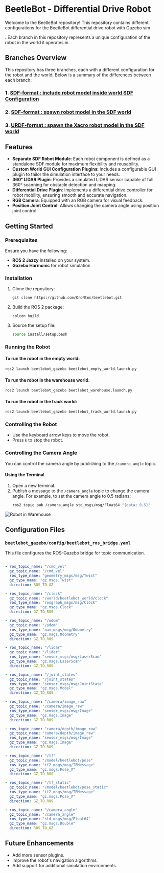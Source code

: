 # BeetleBot - Differential Drive Robot

Welcome to the BeetleBot repository! This repository contains different configurations for the BeetleBot differential drive robot with Gazebo sim 

. Each branch in this repository represents a unique configuration of the robot in the world it operates in.

## Branches Overview

This repository has three branches, each with a different configuration for the robot and the world. Below is a summary of the differences between each branch:

### 1. [SDF-format : include robot model inside world SDF Configuration](https://github.com/KroNton/beetlebot/tree/sdf-format_include-model-world)


### 2. [SDF-format : spawn robot model in the SDF world ](https://github.com/KroNton/beetlebot/tree/sdf-format_spawn-model-launch)


### 3. [URDF-format : spawn the Xacro robot model in the SDF world](https://github.com/KroNton/beetlebot/tree/urdf-format)

## Features

- **Separate SDF Robot Module**: Each robot component is defined as a standalone SDF module for maximum flexibility and reusability.
- **Custom World GUI Configuration Plugins**: Includes a configurable GUI plugin to tailor the simulation interface to your needs.
- **360° LIDAR Plugin**: Provides a simulated LIDAR sensor capable of full 360° scanning for obstacle detection and mapping.
- **Differential Drive Plugin**: Implements a differential drive controller for robot mobility, ensuring smooth and accurate navigation.
- **RGB Camera**: Equipped with an RGB camera for visual feedback.
- **Position Joint Control**: Allows changing the camera angle using position joint control.

## Getting Started

### Prerequisites

Ensure you have the following:

- **ROS 2 Jazzy** installed on your system.
- **Gazebo Harmonic** for robot simulation.

### Installation

1. Clone the repository:
   ```bash
   git clone https://github.com/KroNton/beetlebot.git
   ```
2. Build the ROS 2 package:
   ```bash
   colcon build
   ```
3. Source the setup file:
   ```bash
   source install/setup.bash
   ```

### Running the Robot

#### To run the robot in the empty world:
```bash
ros2 launch beetlebot_gazebo beetlebot_empty_world.launch.py
```

#### To run the robot in the warehouse world:
```bash
ros2 launch beetlebot_gazebo beetlebot_warehouse.launch.py
```

#### To run the robot in the track world:
```bash
ros2 launch beetlebot_gazebo beetlebot_track_world.launch.py
```

### Controlling the Robot

- Use the keyboard arrow keys to move the robot.
- Press `k` to stop the robot.

### Controlling the Camera Angle

You can control the camera angle by publishing to the `/camera_angle` topic.

#### Using the Terminal

1. Open a new terminal.
2. Publish a message to the `/camera_angle` topic to change the camera angle. For example, to set the camera angle to 0.5 radians:
   ```bash
   ros2 topic pub /camera_angle std_msgs/msg/Float64 "{data: 0.5}"
   ```

![Robot in Warehouse](imgs/robot_warehouse.gif)

## Configuration Files

### `beetlebot_gazebo/config/beetlebot_ros_bridge.yaml`

This file configures the ROS-Gazebo bridge for topic communication.

```yaml
---
- ros_topic_name: "/cmd_vel"
  gz_topic_name: "/cmd_vel"
  ros_type_name: "geometry_msgs/msg/Twist"
  gz_type_name: "gz.msgs.Twist"
  direction: ROS_TO_GZ

- ros_topic_name: "/clock"
  gz_topic_name: "/world/beetlebot_world/clock"
  ros_type_name: "rosgraph_msgs/msg/Clock"
  gz_type_name: "gz.msgs.Clock"
  direction: GZ_TO_ROS

- ros_topic_name: "/odom"
  gz_topic_name: "/odom"
  ros_type_name: "nav_msgs/msg/Odometry"
  gz_type_name: "gz.msgs.Odometry"
  direction: GZ_TO_ROS

- ros_topic_name: "/lidar"
  gz_topic_name: "/lidar"
  ros_type_name: "sensor_msgs/msg/LaserScan"
  gz_type_name: "gz.msgs.LaserScan"
  direction: GZ_TO_ROS

- ros_topic_name: "/joint_states"
  gz_topic_name: "/joint_states"
  ros_type_name: "sensor_msgs/msg/JointState"
  gz_type_name: "gz.msgs.Model"
  direction: GZ_TO_ROS

- ros_topic_name: "/camera/image_raw"
  gz_topic_name: "/camera/image_raw"
  ros_type_name: "sensor_msgs/msg/Image"
  gz_type_name: "gz.msgs.Image"
  direction: GZ_TO_ROS

- ros_topic_name: "camera/depth/image_raw"
  gz_topic_name: "camera/depth/image_raw"
  ros_type_name: "sensor_msgs/msg/Image"
  gz_type_name: "gz.msgs.Image"
  direction: GZ_TO_ROS

- ros_topic_name: "/tf"
  gz_topic_name: "/model/beetlebot/pose"
  ros_type_name: "tf2_msgs/msg/TFMessage"
  gz_type_name: "gz.msgs.Pose_V"
  direction: GZ_TO_ROS

- ros_topic_name: "/tf_static"
  gz_topic_name: "/model/beetlebot/pose_static"
  ros_type_name: "tf2_msgs/msg/TFMessage"
  gz_type_name: "gz.msgs.Pose_V"
  direction: GZ_TO_ROS

- ros_topic_name: "/camera_angle"
  gz_topic_name: "/camera_angle"
  ros_type_name: "std_msgs/msg/Float64"
  gz_type_name: "gz.msgs.Double"
  direction: ROS_TO_GZ
```

## Future Enhancements

- Add more sensor plugins.
- Improve the robot's navigation algorithms.
- Add support for additional simulation environments.

